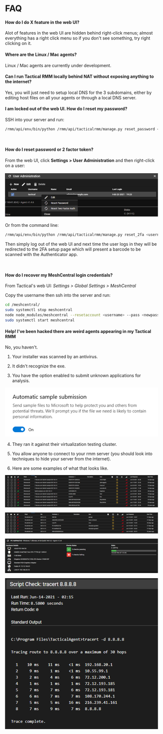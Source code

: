 # FAQ


#### How do I do X feature in the web UI?
Alot of features in the web UI are hidden behind right-click menus; almost everything has a right click menu so if you don't see something, try right clicking on it.
#### Where are the Linux / Mac agents?
Linux / Mac agents are currently under development.

#### Can I run Tactical RMM locally behind NAT without exposing anything to the internet?
Yes, you will just need to setup local DNS for the 3 subdomains, either by editing host files on all your agents or through a local DNS server.
#### I am locked out of the web UI. How do I reset my password?

SSH into your server and run:
```bash
/rmm/api/env/bin/python /rmm/api/tacticalrmm/manage.py reset_password <username>
```

<br/>

#### How do I reset password or 2 factor token?
From the web UI, click **Settings > User Administration** and then right-click on a user:<br/><br/>
![reset2fa](images/reset2fa.png)
<br/><br/>
Or from the command line:<br/>
```bash
/rmm/api/env/bin/python /rmm/api/tacticalrmm/manage.py reset_2fa <username>
```
Then simply log out of the web UI and next time the user logs in they will be redirected to the 2FA setup page which will present a barcode to be scanned with the Authenticator app.

<br/>

#### How do I recover my MeshCentral login credentials?

From Tactical's web UI: *Settings > Global Settings > MeshCentral*

Copy the username then ssh into the server and run:

```bash
cd /meshcentral/
sudo systemctl stop meshcentral
node node_modules/meshcentral --resetaccount <username> --pass <newpassword>
sudo systemctl start meshcentral
```

#### Help! I've been hacked there are weird agents appearing in my Tactical RMM

No, you haven't. 

1. Your installer was scanned by an antivirus. 

2. It didn't recognize the exe. 

3. You have the option enabled to submit unknown applications for analysis. 

![AV Option1](images/faq_av_option1.png)

4. They ran it against their virtualization testing cluster. 

5. You allow anyone to connect to your rmm server (you should look into techniques to hide your server from the internet). 

6. Here are some examples of what that looks like.

![AV Sandbox1](images/faq_av_sandbox1.png)

![AV Sandbox1](images/faq_av_sandbox2.png)

![AV Sandbox1](images/faq_av_sandbox3.png)

![AV Sandbox1](images/faq_av_sandbox4.png)